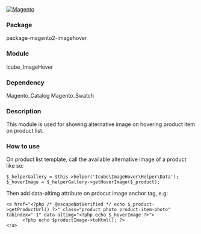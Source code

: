 [![Magento](http://www.fishbowlinventory.com/w/images/b/b8/Icon.Magento.png)](http://devdocs.magento.com/)

### Package
package-magento2-imagehover

### Module
Icube_ImageHover

### Dependency
Magento_Catalog
Magento_Swatch

### Description
This module is used for showing alternative image on hovering product item on product list.

### How to use
On product list template, call the available alternative image of a product like so:
```
$_helperGallery = $this->helper('Icube\ImageHover\Helper\Data');
$_hoverImage = $_helperGallery->getHoverImage($_product);
```

Then add data-altimg attribute on prdocut image anchor tag, e.g:
```
<a href="<?php /* @escapeNotVerified */ echo $_product->getProductUrl() ?>" class="product photo product-item-photo" tabindex="-1" data-altimg="<?php echo $_hoverImage ?>">
      <?php echo $productImage->toHtml(); ?>
</a>
```
